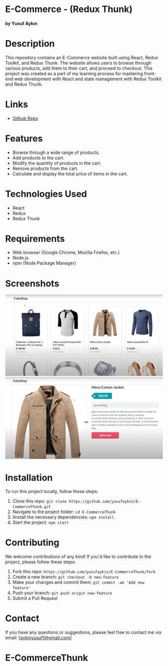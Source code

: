 # E-Commerce - (Redux Thunk)

#### by Yusuf Aykın

# Description

This repository contains an E-Commerce website built using React, Redux Toolkit, and Redux Thunk. The website allows users to browse through various products, add them to their cart, and proceed to checkout. This project was created as a part of my learning process for mastering front-end web development with React and state management with Redux Toolkit and Redux Thunk.

# Links

- [Github Repo](https://github.com/yusufaykin/E-CommerceThunk)

# Features

- Browse through a wide range of products.
- Add products to the cart.
- Modify the quantity of products in the cart.
- Remove products from the cart.
- Calculate and display the total price of items in the cart.

# Technologies Used

- React
- Redux 
- Redux Thunk

# Requirements

- Web browser (Google Chrome, Mozilla Firefox, etc.)
- Node.js
- npm (Node Package Manager)

# Screenshots

<img src="/Capture.PNG">

<img src="/Capture2.PNG">

# Installation

To run this project locally, follow these steps:

1. Clone this repo: `git clone https://github.com/yusufaykin/E-CommerceThunk.git`
2. Navigate to the project folder: `cd E-CommerceThunk`
3. IInstall the necessary dependencies: `npm install`
4. Start the project: `npm start`

# Contributing

We welcome contributions of any kind! If you'd like to contribute to the project, please follow these steps:

1. Fork this repo: `https://github.com/yusufaykin/E-CommerceThunk/fork`
2. Create a new branch: `git checkout -b new-feature`
3. Make your changes and commit them: `git commit -am 'Add new feature'`
4. Push your branch: `git push origin new-feature`
5. Submit a Pull Request

# Contact

If you have any questions or suggestions, please feel free to contact me via email: [aykinyusuf1@gmail.com]
# E-CommerceThunk
